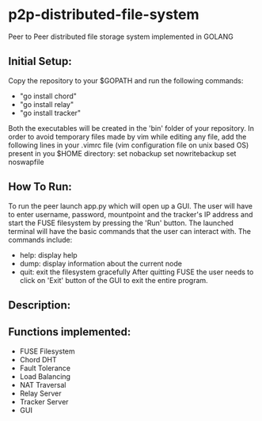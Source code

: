 
# p2p-distributed-file-system
Peer to Peer distributed file storage system implemented in GOLANG

## Initial Setup:
Copy the repository to your $GOPATH and run the following commands:
- "go install chord"
- "go install relay"
- "go install tracker"

Both the executables will be created in the 'bin' folder of your repository.
In order to avoid temporary files made by vim while editing any file, add the following lines in your .vimrc file (vim configuration file on unix based OS) present in you $HOME directory:
set nobackup
set nowritebackup
set noswapfile

## How To Run:
To run the peer launch app.py which will open up a GUI. The user will have to enter username, password, mountpoint and the tracker's IP address and start the FUSE filesystem by pressing the 'Run' button. The launched terminal will have the basic commands that the user can interact with. The commands include:
- help:		display help
- dump:		display information about the current node
- quit:		exit the filesystem gracefully
After quitting FUSE the user needs to click on 'Exit' button of the GUI to exit the entire program.

## Description:


## Functions implemented:
- FUSE Filesystem
- Chord DHT
- Fault Tolerance
- Load Balancing
- NAT Traversal
- Relay Server
- Tracker Server
- GUI
